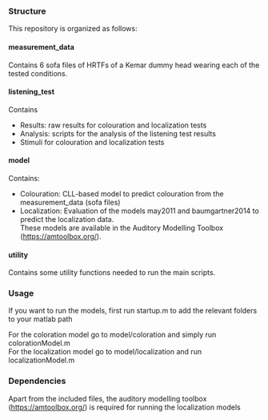 
### Structure

This repository is organized as follows:

#### measurement_data  
Contains 6 sofa files of HRTFs of a Kemar dummy head wearing each of the tested conditions.  

#### listening_test  
Contains
  - Results: raw results for colouration and localization tests  
  - Analysis: scripts for the analysis of the listening test results  
  - Stimuli for colouration and localization tests  
  
#### model  
Contains:
  - Colouration: CLL-based model to predict colouration from the measurement_data (sofa files)  
  - Localization: Evaluation of the models may2011 and baumgartner2014 to predict the localization data.  
                  These models are available in the Auditory Modelling Toolbox (https://amtoolbox.org/).  

#### utility  
Contains some utility functions needed to run the main scripts.  


### Usage  

If you want to run the models, first run startup.m to add the relevant 
folders to your matlab path  

For the coloration model go to model/coloration and simply run colorationModel.m  
For the localization model go to model/localization and run localizationModel.m  

### Dependencies  
Apart from the included files, the auditory modelling toolbox (https://amtoolbox.org/) is required 
for running the localization models 



